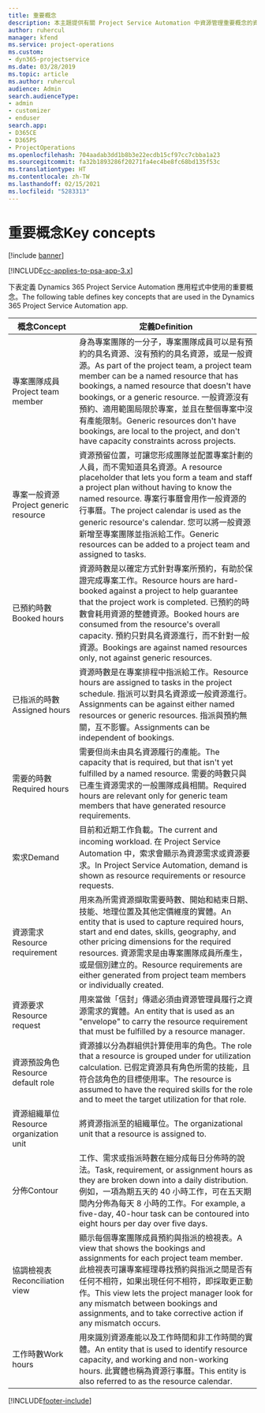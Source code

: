 ```yaml
---
title: 重要概念
description: 本主題提供有關 Project Service Automation 中資源管理重要概念的資訊。
author: ruhercul
manager: kfend
ms.service: project-operations
ms.custom:
- dyn365-projectservice
ms.date: 03/28/2019
ms.topic: article
ms.author: ruhercul
audience: Admin
search.audienceType:
- admin
- customizer
- enduser
search.app:
- D365CE
- D365PS
- ProjectOperations
ms.openlocfilehash: 704aadab3dd1b8b3e22ecdb15cf97cc7cbba1a23
ms.sourcegitcommit: fa32b1893286f20271fa4ec4be8fc68bd135f53c
ms.translationtype: HT
ms.contentlocale: zh-TW
ms.lasthandoff: 02/15/2021
ms.locfileid: "5283313"
---
```

# <a name="key-concepts"></a><span data-ttu-id="14baa-103">重要概念</span><span class="sxs-lookup"><span data-stu-id="14baa-103">Key concepts</span></span>

[!include [banner](../includes/psa-now-project-operations.md)]

[!INCLUDE[cc-applies-to-psa-app-3.x](../includes/cc-applies-to-psa-app-3x.md)]

<span data-ttu-id="14baa-104">下表定義 Dynamics 365 Project Service Automation 應用程式中使用的重要概念。</span><span class="sxs-lookup"><span data-stu-id="14baa-104">The following table defines key concepts that are used in the Dynamics 365 Project Service Automation app.</span></span>

| <span data-ttu-id="14baa-105">概念</span><span class="sxs-lookup"><span data-stu-id="14baa-105">Concept</span></span>                    | <span data-ttu-id="14baa-106">定義</span><span class="sxs-lookup"><span data-stu-id="14baa-106">Definition</span></span> |
|----------------------------|------------|
| <span data-ttu-id="14baa-107">專案團隊成員</span><span class="sxs-lookup"><span data-stu-id="14baa-107">Project team member</span></span>        | <span data-ttu-id="14baa-108">身為專案團隊的一分子，專案團隊成員可以是有預約的具名資源、沒有預約的具名資源，或是一般資源。</span><span class="sxs-lookup"><span data-stu-id="14baa-108">As part of the project team, a project team member can be a named resource that has bookings, a named resource that doesn't have bookings, or a generic resource.</span></span> <span data-ttu-id="14baa-109">一般資源沒有預約、適用範圍局限於專案，並且在整個專案中沒有產能限制。</span><span class="sxs-lookup"><span data-stu-id="14baa-109">Generic resources don't have bookings, are local to the project, and don't have capacity constraints across projects.</span></span> |
| <span data-ttu-id="14baa-110">專案一般資源</span><span class="sxs-lookup"><span data-stu-id="14baa-110">Project generic resource</span></span>   | <span data-ttu-id="14baa-111">資源預留位置，可讓您形成團隊並配置專案計劃的人員，而不需知道具名資源。</span><span class="sxs-lookup"><span data-stu-id="14baa-111">A resource placeholder that lets you form a team and staff a project plan without having to know the named resource.</span></span> <span data-ttu-id="14baa-112">專案行事曆會用作一般資源的行事曆。</span><span class="sxs-lookup"><span data-stu-id="14baa-112">The project calendar is used as the generic resource's calendar.</span></span> <span data-ttu-id="14baa-113">您可以將一般資源新增至專案團隊並指派給工作。</span><span class="sxs-lookup"><span data-stu-id="14baa-113">Generic resources can be added to a project team and assigned to tasks.</span></span> |
| <span data-ttu-id="14baa-114">已預約時數</span><span class="sxs-lookup"><span data-stu-id="14baa-114">Booked hours</span></span>               | <span data-ttu-id="14baa-115">資源時數是以確定方式針對專案所預約，有助於保證完成專案工作。</span><span class="sxs-lookup"><span data-stu-id="14baa-115">Resource hours are hard-booked against a project to help guarantee that the project work is completed.</span></span> <span data-ttu-id="14baa-116">已預約的時數會耗用資源的整體資源。</span><span class="sxs-lookup"><span data-stu-id="14baa-116">Booked hours are consumed from the resource's overall capacity.</span></span> <span data-ttu-id="14baa-117">預約只對具名資源進行，而不針對一般資源。</span><span class="sxs-lookup"><span data-stu-id="14baa-117">Bookings are against named resources only, not against generic resources.</span></span> |
| <span data-ttu-id="14baa-118">已指派的時數</span><span class="sxs-lookup"><span data-stu-id="14baa-118">Assigned hours</span></span>             | <span data-ttu-id="14baa-119">資源時數是在專案排程中指派給工作。</span><span class="sxs-lookup"><span data-stu-id="14baa-119">Resource hours are assigned to tasks in the project schedule.</span></span> <span data-ttu-id="14baa-120">指派可以對具名資源或一般資源進行。</span><span class="sxs-lookup"><span data-stu-id="14baa-120">Assignments can be against either named resources or generic resources.</span></span> <span data-ttu-id="14baa-121">指派與預約無關，互不影響。</span><span class="sxs-lookup"><span data-stu-id="14baa-121">Assignments can be independent of bookings.</span></span> |
| <span data-ttu-id="14baa-122">需要的時數</span><span class="sxs-lookup"><span data-stu-id="14baa-122">Required hours</span></span>             | <span data-ttu-id="14baa-123">需要但尚未由具名資源履行的產能。</span><span class="sxs-lookup"><span data-stu-id="14baa-123">The capacity that is required, but that isn't yet fulfilled by a named resource.</span></span> <span data-ttu-id="14baa-124">需要的時數只與已產生資源需求的一般團隊成員相關。</span><span class="sxs-lookup"><span data-stu-id="14baa-124">Required hours are relevant only for generic team members that have generated resource requirements.</span></span> |
| <span data-ttu-id="14baa-125">索求</span><span class="sxs-lookup"><span data-stu-id="14baa-125">Demand</span></span>                     | <span data-ttu-id="14baa-126">目前和近期工作負載。</span><span class="sxs-lookup"><span data-stu-id="14baa-126">The current and incoming workload.</span></span> <span data-ttu-id="14baa-127">在 Project Service Automation 中，索求會顯示為資源需求或資源要求。</span><span class="sxs-lookup"><span data-stu-id="14baa-127">In Project Service Automation, demand is shown as resource requirements or resource requests.</span></span> |
| <span data-ttu-id="14baa-128">資源需求</span><span class="sxs-lookup"><span data-stu-id="14baa-128">Resource requirement</span></span>       | <span data-ttu-id="14baa-129">用來為所需資源擷取需要時數、開始和結束日期、技能、地理位置及其他定價維度的實體。</span><span class="sxs-lookup"><span data-stu-id="14baa-129">An entity that is used to capture required hours, start and end dates, skills, geography, and other pricing dimensions for the required resources.</span></span> <span data-ttu-id="14baa-130">資源需求是由專案團隊成員所產生，或是個別建立的。</span><span class="sxs-lookup"><span data-stu-id="14baa-130">Resource requirements are either generated from project team members or individually created.</span></span> |
| <span data-ttu-id="14baa-131">資源要求</span><span class="sxs-lookup"><span data-stu-id="14baa-131">Resource request</span></span>           | <span data-ttu-id="14baa-132">用來當做「信封」傳遞必須由資源管理員履行之資源需求的實體。</span><span class="sxs-lookup"><span data-stu-id="14baa-132">An entity that is used as an "envelope" to carry the resource requirement that must be fulfilled by a resource manager.</span></span> |
| <span data-ttu-id="14baa-133">資源預設角色</span><span class="sxs-lookup"><span data-stu-id="14baa-133">Resource default role</span></span>      | <span data-ttu-id="14baa-134">資源據以分為群組供計算使用率的角色。</span><span class="sxs-lookup"><span data-stu-id="14baa-134">The role that a resource is grouped under for utilization calculation.</span></span> <span data-ttu-id="14baa-135">已假定資源具有角色所需的技能，且符合該角色的目標使用率。</span><span class="sxs-lookup"><span data-stu-id="14baa-135">The resource is assumed to have the required skills for the role and to meet the target utilization for that role.</span></span> |
| <span data-ttu-id="14baa-136">資源組織單位</span><span class="sxs-lookup"><span data-stu-id="14baa-136">Resource organization unit</span></span> | <span data-ttu-id="14baa-137">將資源指派至的組織單位。</span><span class="sxs-lookup"><span data-stu-id="14baa-137">The organizational unit that a resource is assigned to.</span></span> |
| <span data-ttu-id="14baa-138">分佈</span><span class="sxs-lookup"><span data-stu-id="14baa-138">Contour</span></span>                    | <span data-ttu-id="14baa-139">工作、需求或指派時數在細分成每日分佈時的說法。</span><span class="sxs-lookup"><span data-stu-id="14baa-139">Task, requirement, or assignment hours as they are broken down into a daily distribution.</span></span> <span data-ttu-id="14baa-140">例如，一項為期五天的 40 小時工作，可在五天期間內分佈為每天 8 小時的工作。</span><span class="sxs-lookup"><span data-stu-id="14baa-140">For example, a five-day, 40-hour task can be contoured into eight hours per day over five days.</span></span> |
| <span data-ttu-id="14baa-141">協調檢視表</span><span class="sxs-lookup"><span data-stu-id="14baa-141">Reconciliation view</span></span>        | <span data-ttu-id="14baa-142">顯示每個專案團隊成員預約與指派的檢視表。</span><span class="sxs-lookup"><span data-stu-id="14baa-142">A view that shows the bookings and assignments for each project team member.</span></span> <span data-ttu-id="14baa-143">此檢視表可讓專案經理尋找預約與指派之間是否有任何不相符，如果出現任何不相符，即採取更正動作。</span><span class="sxs-lookup"><span data-stu-id="14baa-143">This view lets the project manager look for any mismatch between bookings and assignments, and to take corrective action if any mismatch occurs.</span></span> |
| <span data-ttu-id="14baa-144">工作時數</span><span class="sxs-lookup"><span data-stu-id="14baa-144">Work hours</span></span>                 | <span data-ttu-id="14baa-145">用來識別資源產能以及工作時間和非工作時間的實體。</span><span class="sxs-lookup"><span data-stu-id="14baa-145">An entity that is used to identify resource capacity, and working and non-working hours.</span></span> <span data-ttu-id="14baa-146">此實體也稱為資源行事曆。</span><span class="sxs-lookup"><span data-stu-id="14baa-146">This entity is also referred to as the resource calendar.</span></span> |


[!INCLUDE[footer-include](../includes/footer-banner.md)]